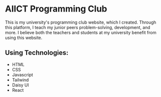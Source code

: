 # AIICT Programming Club

This is my university's programming club website, which I created. Through this platform, I teach my junior peers problem-solving, development, and more. I believe both the teachers and students at my university benefit from using this website.

## Using Technologies:

- HTML
- CSS
- Javascript
- Tailwind
- Daisy UI
- React
